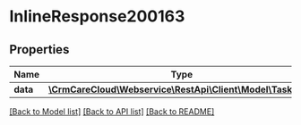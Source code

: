 # InlineResponse200163

## Properties
Name | Type | Description | Notes
------------ | ------------- | ------------- | -------------
**data** | [**\CrmCareCloud\Webservice\RestApi\Client\Model\TaskState**](TaskState.md) |  | [optional] 

[[Back to Model list]](../../README.md#documentation-for-models) [[Back to API list]](../../README.md#documentation-for-api-endpoints) [[Back to README]](../../README.md)


